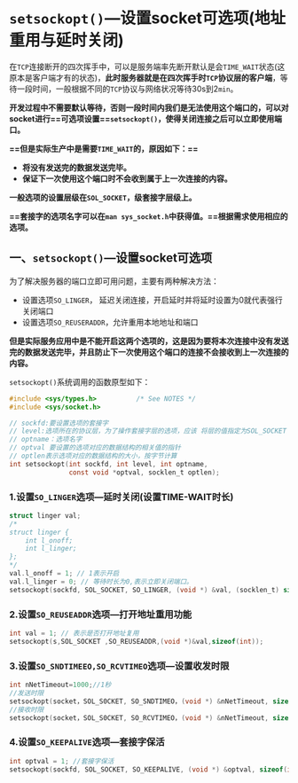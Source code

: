 # `setsockopt()`—设置socket可选项(地址重用与延时关闭)

在`TCP`连接断开的四次挥手中，可以是服务端率先断开默认是会`TIME_WAIT`状态(这原本是客户端才有的状态)，**此时服务器就是在四次挥手时`TCP`协议层的客户端**，等待一段时间，一般根据不同的`TCP`协议与网络状况等待30s到2`min`。

**开发过程中不需要默认等待，否则一段时间内我们是无法使用这个端口的，可以对socket进行==可选项设置==`setsockopt()`，使得关闭连接之后可以立即使用端口。**

**==但是实际生产中是需要`TIME_WAIT`的，原因如下：==**

+ **将没有发送完的数据发送完毕。**
+ **保证下一次使用这个端口时不会收到属于上一次连接的内容。**

**一般选项的设置层级在`SOL_SOCKET`，级套接字层级上。**

**==套接字的选项名字可以在`man sys_socket.h`中获得值。==根据需求使用相应的选项。**



## 一、`setsockopt()`—设置socket可选项

为了解决服务器的端口立即可用问题，主要有两种解决方法：

+ 设置选项`SO_LINGER`， 延迟关闭连接，开启延时并将延时设置为0就代表强行关闭端口
+ 设置选项`SO_REUSERADDR`，允许重用本地地址和端口

**但是实际服务应用中是不能开启这两个选项的，这是因为要将本次连接中没有发送完的数据发送完毕，并且防止下一次使用这个端口的连接不会接收到上一次连接的内容。**

`setsockopt()`系统调用的函数原型如下：

```c
#include <sys/types.h>          /* See NOTES */
#include <sys/socket.h>

// sockfd:要设置选项的套接字
// level:选项所在的协议层，为了操作套接字层的选项，应该 将层的值指定为SOL_SOCKET
// optname：选项名字
// optval 要设置的选项对应的数据结构的相关值的指针
// optlen表示选项对应的数据结构的大小，按字节计算
int setsockopt(int sockfd, int level, int optname,
               const void *optval, socklen_t optlen);
```

### 1.设置`SO_LINGER`选项—延时关闭(设置TIME-WAIT时长)

```c
struct linger val;
/*
struct linger {
	int l_onoff;   
	int l_linger;  
};
*/
val.l_onoff = 1; // 1表示开启
val.l_linger = 0; // 等待时长为0,表示立即关闭端口。
setsockopt(sockfd, SOL_SOCKET, SO_LINGER, (void *) &val, (socklen_t) sizeof(val));
```



### 2.设置`SO_REUSEADDR`选项—打开地址重用功能

```c
int val = 1; // 表示是否打开地址复用
setsockopt(s,SOL_SOCKET ,SO_REUSEADDR,(void *)&val,sizeof(int));　
```



### 3.设置`SO_SNDTIMEEO,SO_RCVTIMEO`选项—设置收发时限

```c
int nNetTimeout=1000;//1秒
//发送时限
setsockopt(socket，SOL_S0CKET, SO_SNDTIMEO，(void *) &nNetTimeout, sizeof(int));
//接收时限
setsockopt(socket，SOL_S0CKET, SO_RCVTIMEO，(void *) &nNetTimeout, sizeof(int));　
```



### 4.设置`SO_KEEPALIVE`选项—套接字保活

```c
int optval = 1; //套接字保活
setsockopt(sockfd, SOL_SOCKET, SO_KEEPALIVE, (void *) &optval, sizeof(int));
```



